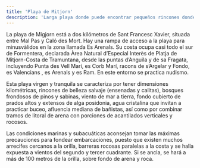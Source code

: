 ```yaml
---
title: 'Playa de Mitjorn'
description: 'Larga playa donde puede encontrar pequeños rincones donde disfutar de sus aguas y la tranquilidad. Es la zona ideal si desea practicar el nudismo.'
---
```

La playa de Migjorn está a dos kilómetros de Sant Francesc Xavier, situada entre Mal Pas y Caló des Mort. Hay una rampa de acceso a la playa para minusvàlidos en la zona llamada Es Arenals. Su costa ocupa casi todo el sur de Formentera, declarada Àrea Natural d’Especial Interès de Platja de Mitjorn-Costa de Tramuntana, desde las puntas d’Anguila y de sa Fragata, incluyendo Punta des Vell Marí, es Corb Marí, racons de s’Argelar y Fondo, es Valencians , es Arenals y es Ram. En este entorno se practica nudismo.


Esta playa virgen y tranquila se caracteriza por tener dimensiones kilométricas, rincones de belleza salvaje (ensenadas y calitas), bosques frondosos de pinos y sabinas, viento de mar a tierra, fondo cubierto de prados altos y extensos de alga posidonia, agua cristalina que invitan a practicar buceo, afluencia mediana de bañistas, así como por combinar tramos de litoral de arena con porciones de acantilados verticales y rocosos. 

Las condiciones marinas y subacuáticas aconsejan tomar las máximas precauciones para fondear embarcaciones, puesto que existen muchos arrecifes cercanos a la orilla, barreras rocosas paralelas a la costa y se halla expuesta a vientos del segundo y tercer cuadrante. Si se ancla, se hará a más de 100 metros de la orilla, sobre fondo de arena y roca.              
